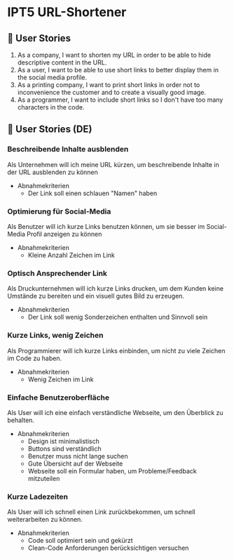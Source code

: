 # IPT5 URL-Shortener

## 👦 User Stories

1. As a company, I want to shorten my URL in order to be able to hide descriptive content in the URL.
3. As a user, I want to be able to use short links to better display them in the social media profile.
4. As a printing company, I want to print short links in order not to inconvenience the customer and to create a visually good image.
5. As a programmer, I want to include short links so I don't have too many characters in the code. 

## 👦 User Stories (DE)

### Beschreibende Inhalte ausblenden
Als Unternehmen will ich meine URL kürzen, um beschreibende Inhalte in der URL ausblenden zu können
- Abnahmekriterien
  - Der Link soll einen schlauen "Namen" haben

### Optimierung für Social-Media
Als Benutzer will ich kurze Links benutzen können, um sie besser im Social-Media Profil anzeigen zu können
- Abnahmekriterien
  - Kleine Anzahl Zeichen im Link

### Optisch Ansprechender Link
Als Druckunternehmen will ich kurze Links drucken, um dem Kunden keine Umstände zu bereiten und ein visuell gutes Bild zu erzeugen.
- Abnahmekriterien
  - Der Link soll wenig Sonderzeichen enthalten und Sinnvoll sein

### Kurze Links, wenig Zeichen
Als Programmierer will ich kurze Links einbinden, um nicht zu viele Zeichen im Code zu haben. 
- Abnahmekriterien
  - Wenig Zeichen im Link

### Einfache Benutzeroberfläche
Als User will ich eine einfach verständliche Webseite, um den Überblick zu behalten.
- Abnahmekriterien
  - Design ist minimalistisch
  - Buttons sind verständlich
  - Benutzer muss nicht lange suchen
  - Gute Übersicht auf der Webseite
  - Webseite soll ein Formular haben, um Probleme/Feedback mitzuteilen

### Kurze Ladezeiten
Als User will ich schnell einen Link zurückbekommen, um schnell weiterarbeiten zu können.
- Abnahmekriterien
  - Code soll optimiert sein und gekürzt
  - Clean-Code Anforderungen berücksichtigen versuchen